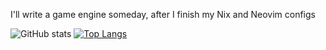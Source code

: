 I'll write a game engine someday, after I finish my Nix and Neovim configs

![GitHub stats](https://github-readme-stats.vercel.app/api?username=Nvim&show_icons=true&theme=dark)
[![Top Langs](https://github-readme-stats.vercel.app/api/top-langs/?username=Nvim)](https://github.com/anuraghazra/github-readme-stats)

